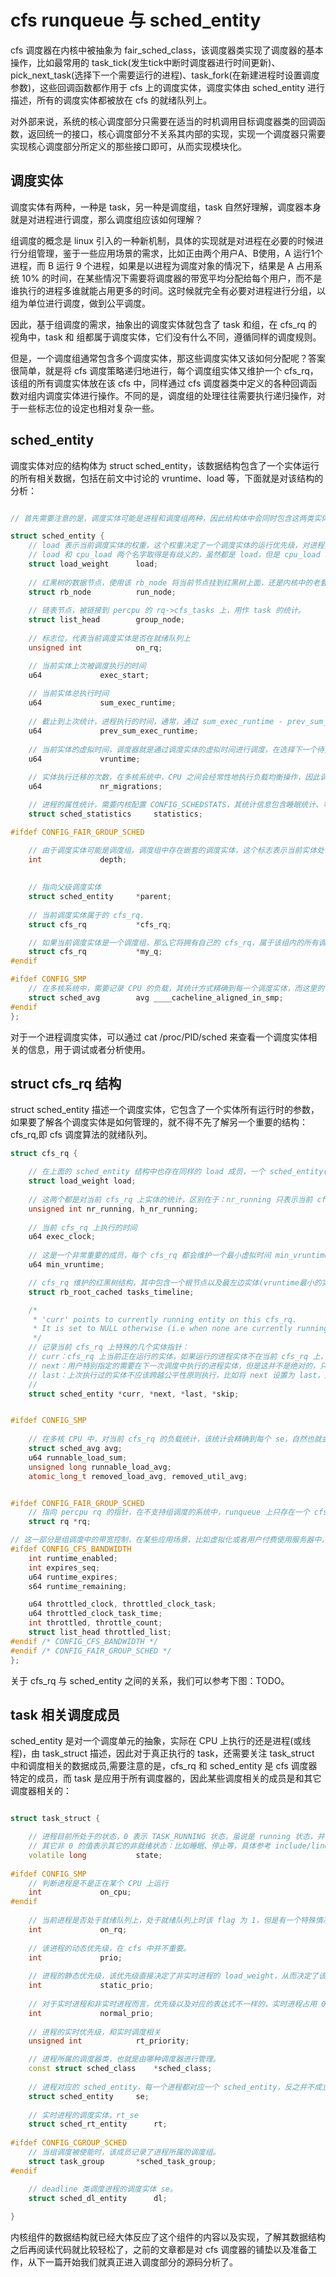# cfs runqueue 与 sched_entity
cfs 调度器在内核中被抽象为 fair_sched_class，该调度器类实现了调度器的基本操作，比如最常用的 task_tick(发生tick中断时调度器进行时间更新)、pick_next_task(选择下一个需要运行的进程)、task_fork(在新建进程时设置调度参数)，这些回调函数都作用于 cfs 上的调度实体，调度实体由 sched_entity 进行描述，所有的调度实体都被放在 cfs 的就绪队列上。  

对外部来说，系统的核心调度部分只需要在适当的时机调用目标调度器类的回调函数，返回统一的接口，核心调度部分不关系其内部的实现，实现一个调度器只需要实现核心调度部分所定义的那些接口即可，从而实现模块化。 


## 调度实体
调度实体有两种，一种是 task，另一种是调度组，task 自然好理解，调度器本身就是对进程进行调度，那么调度组应该如何理解？  

组调度的概念是 linux 引入的一种新机制，具体的实现就是对进程在必要的时候进行分组管理，鉴于一些应用场景的需求，比如正由两个用户A、B使用，A 运行1个进程，而 B 运行 9 个进程，如果是以进程为调度对象的情况下，结果是 A 占用系统 10% 的时间，在某些情况下需要将调度器的带宽平均分配给每个用户，而不是谁执行的进程多谁就能占用更多的时间。这时候就完全有必要对进程进行分组，以组为单位进行调度，做到公平调度。  

因此，基于组调度的需求，抽象出的调度实体就包含了 task 和组，在 cfs_rq 的视角中，task 和 组都属于调度实体，它们没有什么不同，遵循同样的调度规则。  

但是，一个调度组通常包含多个调度实体，那这些调度实体又该如何分配呢？答案很简单，就是将 cfs 调度策略递归地进行，每个调度组实体又维护一个 cfs_rq，该组的所有调度实体放在该 cfs 中，同样通过 cfs 调度器类中定义的各种回调函数对组内调度实体进行操作。不同的是，调度组的处理往往需要执行递归操作，对于一些标志位的设定也相对复杂一些。  


## sched_entity
调度实体对应的结构体为 struct sched_entity，该数据结构包含了一个实体运行的所有相关数据，包括在前文中讨论的 vruntime、load 等，下面就是对该结构的分析：

```c++

// 首先需要注意的是，调度实体可能是进程和调度组两种，因此结构体中会同时包含这两类实体相关的数据。 

struct sched_entity {
	// load 表示当前调度实体的权重，这个权重决定了一个调度实体的运行优先级，对进程实体而言，它是由静态优先级计算得到，对应调度组而言，是组内各实体的 load 之和。  
	// load 和 cpu_load 两个名字取得是有歧义的，虽然都是 load，但是 cpu_load 却是表示负载
	struct load_weight		load;
	
	// 红黑树的数据节点，使用该 rb_node 将当前节点挂到红黑树上面，还是内核中的老套路，将 rb_node 嵌入 sched_entity 结构，在操作节点时，可以通过 rb_node 反向获取到其父结构。  	
	struct rb_node			run_node;
	
	// 链表节点，被链接到 percpu 的 rq->cfs_tasks 上，用作 task 的统计。 
	struct list_head		group_node;
	
	// 标志位，代表当前调度实体是否在就绪队列上
	unsigned int			on_rq;

	// 当前实体上次被调度执行的时间
	u64				exec_start;
	
	// 当前实体总执行时间
	u64				sum_exec_runtime;
	
	// 截止到上次统计，进程执行的时间，通常，通过 sum_exec_runtime - prev_sum_exec_runtime 来统计进程本次在 CPU 上执行了多长时间，以执行某些时间相关的操作 
	u64				prev_sum_exec_runtime;
	
	// 当前实体的虚拟时间，调度器就是通过调度实体的虚拟时间进行调度，在选择下一个待执行实体时总是选择虚拟时间最小的。
	u64				vruntime;
	
	// 实体执行迁移的次数，在多核系统中，CPU 之间会经常性地执行负载均衡操作，因此调度实体很可能因为负载均衡而迁移到其它 CPU 的就绪队列上。  
	u64				nr_migrations;

	// 进程的属性统计，需要内核配置 CONFIG_SCHEDSTATS，其统计信息包含睡眠统计、等待延迟统计、CPU迁移统计、唤醒统计等。 
	struct sched_statistics		statistics;

#ifdef CONFIG_FAIR_GROUP_SCHED

	// 由于调度实体可能是调度组，调度组中存在嵌套的调度实体，这个标志表示当前实体处于调度组中的深度，当不属于调度组时， depth 为 0.
	int				depth;
	
	
	// 指向父级调度实体
	struct sched_entity		*parent;
	
	// 当前调度实体属于的 cfs_rq.
	struct cfs_rq			*cfs_rq;

	// 如果当前调度实体是一个调度组，那么它将拥有自己的 cfs_rq，属于该组内的所有调度实体在该 cfs_rq 上排列，而且当前 se 也是组内所有调度实体的 parent，子 se 存在一个指针指向 parent，而父级与子 se 的联系并不直接，而是通过访问 cfs_rq 来找到对应的子 se。  
	struct cfs_rq			*my_q;
#endif

#ifdef CONFIG_SMP
	// 在多核系统中，需要记录 CPU 的负载，其统计方式精确到每一个调度实体，而这里的 avg 成员就是用来记录当前实体对于 CPU 的负载贡献。 
	struct sched_avg		avg ____cacheline_aligned_in_smp;
#endif
};

```

对于一个进程调度实体，可以通过 cat /proc/PID/sched 来查看一个调度实体相关的信息，用于调试或者分析使用。 


## struct cfs_rq 结构
struct sched_entity 描述一个调度实体，它包含了一个实体所有运行时的参数，如果要了解各个调度实体是如何管理的，就不得不先了解另一个重要的结构：cfs_rq,即 cfs 调度算法的就绪队列。  


```c++
struct cfs_rq {

	// 在上面的 sched_entity 结构中也存在同样的 load 成员，一个 sched_entity(se) 的 load 成员表示单个 se 的 load，而 cfs_rq 上的 load 表示当前 cfs_rq 上所有实体的 load 总和。
	struct load_weight load;
	
	// 这两个都是对当前 cfs_rq 上实体的统计，区别在于：nr_running 只表示当前 cfs_rq 上存在的子实体，如果子实体是调度组，也只算一个。而 h_nr_running 的统计会递归地包含子调度组中的所有实体。因此可以通过比较这两者是否相等来判断当前 cfs_rq 上是否存在调度组。   
	unsigned int nr_running, h_nr_running;
	
	// 当前 cfs_rq 上执行的时间 
	u64 exec_clock;
	
	// 这是一个非常重要的成员，每个 cfs_rq 都会维护一个最小虚拟时间 min_vruntime，这个虚拟时间是一个基准值，每个新添加到当前队列的 se 都会被初始化为当前的 min_vruntime 附近的值，以保证新添加的执行实体和当前队列上已存在的实体拥有差不多的执行机会，至于执行多长时间，则是由对应实体的 load 决定，该 load 会决定 se->vruntime 的增长速度。  
	u64 min_vruntime;

	// cfs_rq 维护的红黑树结构，其中包含一个根节点以及最左边实体(vruntime最小的实体，对应一个进程)的指针。  
	struct rb_root_cached tasks_timeline;

	/*
	 * 'curr' points to currently running entity on this cfs_rq.
	 * It is set to NULL otherwise (i.e when none are currently running).
	 */
	// 记录当前 cfs_rq 上特殊的几个实体指针：
	// curr：cfs_rq 上当前正在运行的实体，如果运行的进程实体不在当前 cfs_rq 上，设置为 NULL。 
	// next：用户特别指定的需要在下一次调度中执行的进程实体，但是这并不是绝对的，只有在 next 指定的进程实体快要运行(但可能不是下次)的时候，因为这时候不会造成太大的不公平，就会运行指定的 next，也是一种临时提高优先级的做法。 
	// last：上次执行过的实体不应该跨越公平性原则执行，比如将 next 设置为 last，这时候就需要仔细斟酌一下了，也是保证公平性的一种方法。  
	// 
	struct sched_entity *curr, *next, *last, *skip;


#ifdef CONFIG_SMP
	
	// 在多核 CPU 中，对当前 cfs_rq 的负载统计，该统计会精确到每个 se，自然也就会传递到 cfs_rq，下面的几个成员用于负载统计，目前专注于 cfs 调度的主要实现，负载均衡部分后续再进行分析。  
	struct sched_avg avg;
	u64 runnable_load_sum;
	unsigned long runnable_load_avg;
	atomic_long_t removed_load_avg, removed_util_avg;


#ifdef CONFIG_FAIR_GROUP_SCHED
	// 指向 percpu rq 的指针，在不支持组调度的系统中，runqueue 上只存在一个 cfs_rq，可以直接结构体的地址偏移反向获取到 rq 的指针，而支持组调度的 cfs_rq 可能是 root cfs_rq 的子级 cfs_rq,因此需要通过一个指针获取当前 cfs_rq 所在的 rq。  
	struct rq *rq;	

// 这一部分是组调度中的带宽控制，在某些应用场景，比如虚拟化或者用户付费使用服务器中，需要对用户的使用带宽或者时长进行限制，就需要用到 cfs 调度的贷款控制，其实现原理就是在一个周期内，通过某些算法设置用户组应该运行多长时间、同时计算已经运行了多长时间，如果超时，就将该用户组 throttle，夺取其执行权直到下一个周期。同样的，cfs 的带宽控制部分我们暂时不深入讨论。 
#ifdef CONFIG_CFS_BANDWIDTH
	int runtime_enabled;
	int expires_seq;
	u64 runtime_expires;
	s64 runtime_remaining;

	u64 throttled_clock, throttled_clock_task;
	u64 throttled_clock_task_time;
	int throttled, throttle_count;
	struct list_head throttled_list;
#endif /* CONFIG_CFS_BANDWIDTH */
#endif /* CONFIG_FAIR_GROUP_SCHED */
};
```

关于 cfs_rq 与 sched_entity 之间的关系，我们可以参考下图：TODO。



## task 相关调度成员
sched_entity 是对一个调度单元的抽象，实际在 CPU 上执行的还是进程(或线程)，由 task_struct 描述，因此对于真正执行的 task，还需要关注 task_struct 中和调度相关的数据成员,需要注意的是，cfs_rq 和 sched_entity 是 cfs 调度器特定的成员，而 task 是应用于所有调度器的，因此某些调度相关的成员是和其它调度器相关的：

```c++

struct task_struct {

	// 进程目前所处于的状态，0 表示 TASK_RUNNING 状态，虽说是 running 状态，并不代表它一定正在 CPU 上运行，而是两种可能：正在运行或者处于就绪状态。而准确地判断一个进程是否正在运行是通过 on_cpu 字段。  
	// 其它非 0 的值表示其它的非就绪状态：比如睡眠、停止等，具体参考 include/linux/sched.h
	volatile long			state;
	
#ifdef CONFIG_SMP	
	// 判断进程是不是正在某个 CPU 上运行
	int				on_cpu;               
#endif
	
	// 当前进程是否处于就绪队列上，处于就绪队列上时该 flag 为 1，但是有一个特殊情况就是：当非实时进程正在运行时，它会被从就绪队列(红黑树)中暂时移除,但是它的 on_rq 的值还是 1. 
	int				on_rq;
	
	// 该进程的动态优先级，在 cfs 中并不重要。 
	int				prio;
	
	// 进程的静态优先级，该优先级直接决定了非实时进程的 load_weight，从而决定了该进程对应调度实体的 vruntime 增长速度。 
	int				static_prio;
	
	// 对于实时进程和非实时进程而言，优先级以及对应的表达式不一样的，实时进程占用 0~99 号优先级，数字越大优先级越高，而非实时进程则是 100~139，数字越大优先级越低，为了对优先级进行统一，需要将实时优先级经过一层转换，而非实时优先级不需要动，normal_prio 代表的就是统一的优先级表示方法。  
	int				normal_prio;
	
	// 进程的实时优先级，和实时调度相关
	unsigned int			rt_priority;

	// 进程所属的调度器类，也就是由哪种调度器进行管理。 
	const struct sched_class	*sched_class;
	
	// 进程对应的 sched_entity，每一个进程都对应一个 sched_entity，反之并不成立，因为某些 sched_entity 可能对应一个进程组。 
	struct sched_entity		se;
	
	// 实时进程的调度实体，rt_se
	struct sched_rt_entity		rt;
	
#ifdef CONFIG_CGROUP_SCHED
	// 当组调度被使能时，该成员记录了进程所属的调度组。 
	struct task_group		*sched_task_group;
#endif

	// deadline 类调度进程的调度实体 se。
	struct sched_dl_entity		dl;
	
}

```


内核组件的数据结构就已经大体反应了这个组件的内容以及实现，了解其数据结构之后再阅读代码就比较轻松了，之前的文章都是对 cfs 调度器的铺垫以及准备工作，从下一篇开始我们就真正进入调度部分的源码分析了。  









